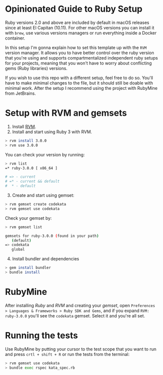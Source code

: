 # Opinionated Guide to Ruby Setup

Ruby versions 2.0 and above are included by default in macOS releases since at least El Capitan (10.11). For other macOS versions you can install it with `brew`, use various versions managers or run everything inside a Docker container. 

In this setup I'm gonna explain how to set this template up with the `RVM` version manager. It allows you to have better control over the ruby version that you're using and supports compartmentalized independent ruby setups for your projects, meaning that you won't have to worry about conflicting gems (Ruby libraries) versions. 

If you wish to use this repo with a different setup, feel free to do so. You'll have to make minimal changes to the file, but it should still be doable with minimal work. After the setup I recommend using the project with RubyMine from JetBrains.

# Setup with RVM and gemsets

1. Install [RVM](https://rvm.io/rvm/install).
2. Install and start using Ruby 3 with RVM.
```bash
> rvm install 3.0.0
> rvm use 3.0.0
```

You can check your version by running:
```bash
> rvm list
=* ruby-3.0.0 [ x86_64 ]

# => - current
# =* - current && default
#  * - default
```

3. Create and start using gemset:
```bash
> rvm gemset create codekata
> rvm gemset use codekata
```

Check your gemset by:
```bash
> rvm gemset list

gemsets for ruby-3.0.0 (found in your path)
   (default)
=> codekata
   global
```

4. Install bundler and dependencies
```bash
> gem install bundler
> bundle install
```

# RubyMine

After installing _Ruby_ and _RVM_ and creating your _gemset_, open `Preferences > Languages & Frameworks > Ruby SDK and Gems`, and if you expand `RVM: ruby-3.0.0` you'll see the `codekata` gemset. Select it and you're all set.  

# Running the tests

Use RubyMine by putting your cursor to the test scope that you want to run and press `crtl + shift + R` or run the tests from the terminal:
```bash
> rvm gemset use codekata
> bundle exec rspec kata_spec.rb
```

